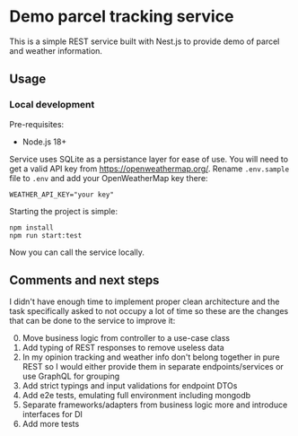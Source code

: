 # Demo parcel tracking service

This is a simple REST service built with Nest.js to provide demo of parcel
and weather information.

## Usage

### Local development

Pre-requisites:

- Node.js 18+

Service uses SQLite as a persistance layer for ease of use.
You will need to get a valid API key from https://openweathermap.org/. Rename `.env.sample`
file to `.env` and add your OpenWeatherMap key there:

```
WEATHER_API_KEY="your key"
```

Starting the project is simple:

```
npm install
npm run start:test
```

Now you can call the service locally.

## Comments and next steps

I didn't have enough time to implement proper clean architecture and the task specifically
asked to not occupy a lot of time so these are the changes that can be done to the service
to improve it:

0. Move business logic from controller to a use-case class
1. Add typing of REST responses to remove useless data
2. In my opinion tracking and weather info don't belong together in pure REST so
   I would either provide them in separate endpoints/services or use GraphQL for grouping
3. Add strict typings and input validations for endpoint DTOs
4. Add e2e tests, emulating full environment including mongodb
5. Separate frameworks/adapters from business logic more and introduce interfaces for DI
6. Add more tests
